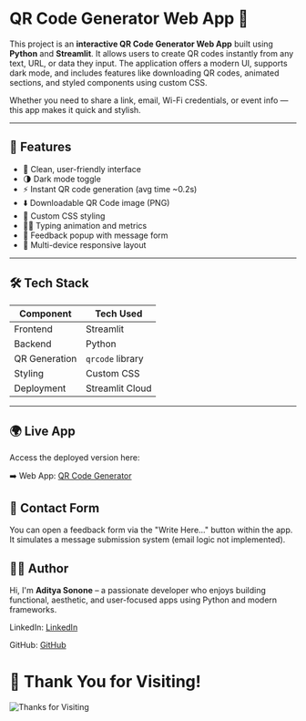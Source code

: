 # QR Code Generator Web App 🧾

This project is an **interactive QR Code Generator Web App** built using **Python** and **Streamlit**. It allows users to create QR codes instantly from any text, URL, or data they input. The application offers a modern UI, supports dark mode, and includes features like downloading QR codes, animated sections, and styled components using custom CSS.

Whether you need to share a link, email, Wi-Fi credentials, or event info — this app makes it quick and stylish.

---

## 🚀 Features

- 🔐 Clean, user-friendly interface
- 🌗 Dark mode toggle
- ⚡ Instant QR code generation (avg time ~0.2s)
- ⬇️ Downloadable QR Code image (PNG)
- 🎨 Custom CSS styling
- 🧑‍💻 Typing animation and metrics
- 📧 Feedback popup with message form
- 📱 Multi-device responsive layout

---

## 🛠️ Tech Stack

| Component     | Tech Used       |
|---------------|-----------------|
| Frontend      | Streamlit       |
| Backend       | Python          |
| QR Generation | `qrcode` library|
| Styling       | Custom CSS      |
| Deployment    | Streamlit Cloud |

---


## 🌍 Live App
Access the deployed version here:

➡️ Web App: [QR Code Generator](https://qr-code-generator-by-adiii.streamlit.app)


## 📩 Contact Form
You can open a feedback form via the "Write Here..." button within the app. It simulates a message submission system (email logic not implemented).


## 👨‍💻 Author
Hi, I'm **Aditya Sonone** – a passionate developer who enjoys building functional, aesthetic, and user-focused apps using Python and modern frameworks.

LinkedIn: [LinkedIn](https://www.linkedin.com/in/aditya-sonone/)

GitHub: [GitHub](https://github.com/Adityaa-Sonone)

# 🙌 Thank You for Visiting!
![Thanks for Visiting](https://i.pinimg.com/originals/c2/63/d2/c263d2184f802a05ef422346a937ed1a.gif)


